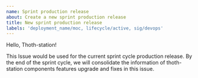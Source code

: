 ```yaml
---
name: Sprint production release
about: Create a new sprint production release
title: New sprint production release
labels: 'deployment_name/moc, lifecycle/active, sig/devops'
---
```


Hello, Thoth-station!

This Issue would be used for the current sprint cycle production release.
By the end of the sprint cycle, we will consolidate the information of thoth-station components features upgrade and fixes in this issue.
